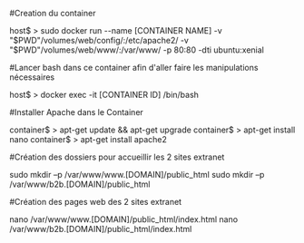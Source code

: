 #Creation du container

host$ > sudo docker run --name [CONTAINER NAME] -v "$PWD"/volumes/web/config/:/etc/apache2/ -v "$PWD"/volumes/web/www/:/var/www/ -p 80:80 -dti ubuntu:xenial

#Lancer bash dans ce container afin d'aller faire les manipulations nécessaires

host$ > docker exec -it [CONTAINER ID] /bin/bash

#Installer Apache dans le Container

container$ > apt-get update && apt-get upgrade
container$ > apt-get install nano
container$ > apt-get install apache2

#Création des dossiers pour accueillir les 2 sites extranet

sudo mkdir –p /var/www/www.[DOMAIN]/public_html
sudo mkdir –p /var/www/b2b.[DOMAIN]/public_html

#Création des pages web des 2 sites extranet

nano /var/www/www.[DOMAIN]/public_html/index.html
nano /var/www/b2b.[DOMAIN]/public_html/index.html

#